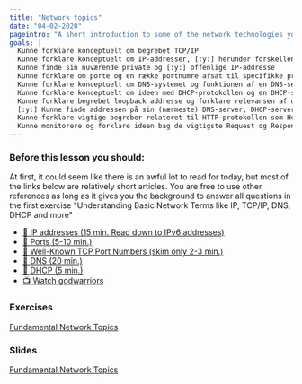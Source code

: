 ```yaml
---
title: "Network topics"
date: "04-02-2020"
pageintro: "A short introduction to some of the network technologies you need to conceptually, understand as a WEB-developer"
goals: |
  Kunne forklare konceptuelt om begrebet TCP/IP
  Kunne forklare konceptuelt om IP-addresser, [:y:] herunder forskellen på private og offentlige IP-addresser
  Kunne finde sin nuværende private og [:y:] offenlige IP-addresse
  Kunne forklare om porte og en række portnumre afsat til specifikke protokoller
  Kunne forklare konceptuelt om DNS-systemet og funktionen af en DNS-server
  Kunne forklare konceptuelt om ideen med DHCP-protokollen og en DHCP-server
  Kunne forklare begrebet loopback addresse og forklare relevansen af denne for os som udviklere
  [:y:] Kunne finde addressen på sin (nærmeste) DNS-server, DHCP-server og default GateWay
  Kunne forklare vigtige begreber relateret til HTTP-protokollen som Headers, Caching, Sessions og Cookies.
  Kunne monitorere og forklare ideen bag de vigtigste Request og Response headers
---
```




### Before this lesson you should:
At first, it could seem like there is an awful lot to read for today, but most of the links below are relatively short articles. You are free to use other references as long as it gives you the background to answer all questions in the first exercise "Understanding Basic Network Terms like IP, TCP/IP, DNS, DHCP and more"
<!--BEGIN readings ##-->
- [:book: IP addresses (15 min. Read down to IPv6 addresses)](https://en.wikipedia.org/wiki/IP_address)
- [:book: Ports (5-10 min.)](https://www.lifewire.com/port-numbers-on-computer-networks-817939)
- [:book: Well-Known TCP Port Numbers (skim only 2-3 min.)](https://www.webopedia.com/quick_ref/portnumbers.asp)
- [:book: DNS (20 min.)](https://computer.howstuffworks.com/dns.htm)
- [:book: DHCP (5 min.)](https://kb.iu.edu/d/adov)
- [:tv: Watch godwarriors](https://www.youtube.com/watch?v=ub1o0M_DizM)
<!--END readings ##-->
          
 ### Exercises
 <!--BEGIN exercises ##-->
 [Fundamental Network Topics](https://docs.google.com/document/d/1RbYJ9hyiqSSASZfuWQtsKwFv7ngQP1-4dceRrKy1LzA/edit?usp=sharing)
<!--END exercises ##-->          

### Slides
<!--BEGIN slides ##-->
[Fundamental Network Topics](https://docs.google.com/presentation/d/1iXWJoYjDCs568XHDvVwI5I65tnPDRhi--AY-ZwEz9VI/edit?usp=sharing)
<!--END slides ##-->